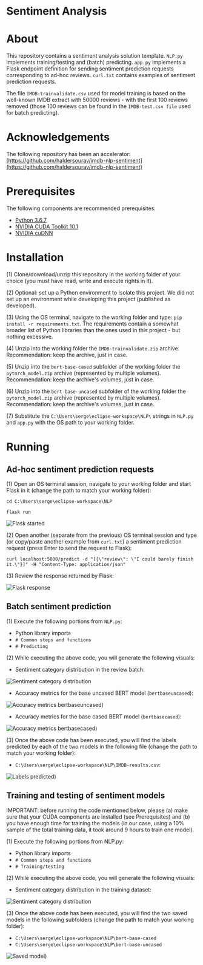 # Sentiment Analysis
# About

This repository contains a sentiment analysis solution template. `NLP.py` implements training/testing and (batch) predicting. `app.py` implements a Flask endpoint definition for sending sentiment prediction requests corresponding to ad-hoc reviews. `curl.txt` contains examples of sentiment prediction requests.

The file `IMDB-trainvalidate.csv` used for model training is based on the well-known IMDB extract with 50000 reviews - with the first 100 reviews removed (those 100 reviews can be found in the `IMDB-test.csv file` used for batch predicting).

# Acknowledgements

The following repository has been an accelerator: [https://github.com/haldersourav/imdb-nlp-sentiment](https://github.com/haldersourav/imdb-nlp-sentiment)

# Prerequisites

The following components are recommended prerequisites:

- [Python 3.6.7](https://www.python.org/downloads/release/python-367/)
- [NVIDIA CUDA Toolkit 10.1](https://developer.nvidia.com/cuda-10.1-download-archive-base)
- [NVIDIA cuDNN](https://developer.nvidia.com/cudnn)

# Installation

(1) Clone/download/unzip this repository in the working folder of your choice (you must have read, write and execute rights in it).

(2) Optional: set up a Python environment to isolate this project. We did not set up an environment while developing this project (published as developed).

(3) Using the OS terminal, navigate to the working folder and type: `pip install -r requirements.txt`. The requirements contain a somewhat broader list of Python libraries than the ones used in this project - but nothing excessive.

(4) Unzip into the working folder the `IMDB-trainvalidate.zip` archive. Recommendation: keep the archive, just in case.

(5) Unzip into the `bert-base-cased` subfolder of the working folder the `pytorch_model.zip` archive (represented by multiple volumes). Recommendation: keep the archive's volumes, just in case.

(6) Unzip into the `bert-base-uncased` subfolder of the working folder the `pytorch_model.zip` archive (represented by multiple volumes). Recommendation: keep the archive's volumes, just in case.

(7) Substitute the `C:\Users\serge\eclipse-workspace\NLP\` strings in `NLP.py` and `app.py` with the OS path to your working folder.

# Running
## Ad-hoc sentiment prediction requests

(1) Open an OS terminal session, navigate to your working folder and start Flask in it (change the path to match your working folder):

 `cd C:\Users\serge\eclipse-workspace\NLP`
 
 `flask run`
 
 ![Flask started](Ad-Hoc_Screenshot_1.png)
 
 (2) Open another (separate from the previous) OS terminal session and type (or copy/paste another example from `curl.txt`) a sentiment prediction request (press Enter to send the request to Flask):
 
 `curl localhost:5000/predict -d "[{\"review\": \"I could barely finish it.\"}]" -H "Content-Type: application/json"` 

(3) Review the response returned by Flask:

![Flask response](Ad-Hoc_Screenshot_2.png)

## Batch sentiment prediction

(1) Execute the following portions from `NLP.py`:

- Python library imports
- `# Common steps and functions`
- `# Predicting`

(2) While executing the above code, you will generate the following visuals:

- Sentiment category distribution in the review batch:

![Sentiment category distribution](Predict_Figure_1.png)

- Accuracy metrics for the base uncased BERT model (`bertbaseuncased`):

![Accuracy metrics bertbaseuncased)](Predict_Figure_2.png)

- Accuracy metrics for the base cased BERT model (`bertbasecased`):

![Accuracy metrics bertbasecased)](Predict_Figure_3.png)

(3) Once the above code has been executed, you will find the labels predicted by each of the two models in the following file (change the path to match your working folder):

- `C:\Users\serge\eclipse-workspace\NLP\IMDB-results.csv`:

![Labels predicted)](Predict_Screenshot_1.png)

## Training and testing of sentiment models

IMPORTANT: before running the code mentioned below, please (a) make sure that your CUDA components are installed (see Prerequisites) and (b) you have enough time for training the models (in our case, using a 10% sample of the total training data, it took around 9 hours to train one model).

(1) Execute the following portions from NLP.py:

- Python library imports
- `# Common steps and functions`
- `# Training/testing`

(2) While executing the above code, you will generate the following visuals:

- Sentiment category distribution in the training dataset:

![Sentiment category distribution](Train_Figure_1.png)

(3) Once the above code has been executed, you will find the two saved models in the following subfolders (change the path to match your working folder):

- `C:\Users\serge\eclipse-workspace\NLP\bert-base-cased`
- `C:\Users\serge\eclipse-workspace\NLP\bert-base-uncased`

![Saved model)](Train_Screenshot_1.png)